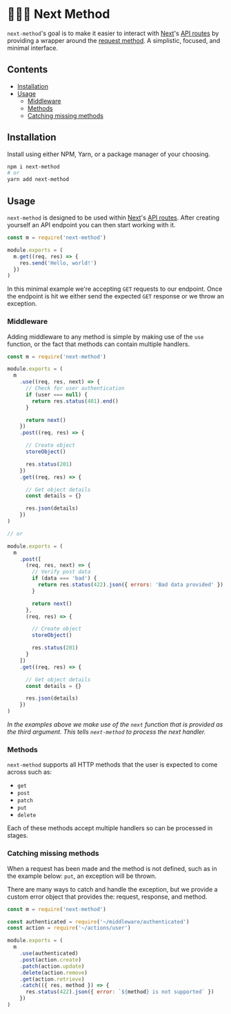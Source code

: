 # 🕵🏻‍♂️ Next Method

`next-method`'s goal is to make it easier to interact with [Next][next]'s [API routes][next-api] by providing a wrapper around the [request method][request-method]. A simplistic, focused, and minimal interface.

## Contents

* [Installation](#installation)
* [Usage](#usage)
  * [Middleware](#middleware)
  * [Methods](#methods)
  * [Catching missing methods](#catching-missing-methods)


## Installation

Install using either NPM, Yarn, or a package manager of your choosing.

```bash
npm i next-method
# or
yarn add next-method
```

## Usage

`next-method` is designed to be used within [Next][next]'s [API routes][next-api]. After creating yourself an API endpoint you can then start working with it.

```js
const m = require('next-method')

module.exports = (
  m.get((req, res) => {
    res.send('Hello, world!')
  })
)
```

In this minimal example we're accepting `GET` requests to our endpoint. Once the endpoint is hit we either send the expected `GET` response or we throw an exception.

### Middleware

Adding middleware to any method is simple by making use of the `use` function, or the fact that methods can contain multiple handlers.

```js
const m = require('next-method')

module.exports = (
  m
    .use((req, res, next) => {
      // Check for user authentication
      if (user === null) {
        return res.status(401).end()
      }

      return next()
    })
    .post((req, res) => {

      // Create object
      storeObject()

      res.status(201)
    })
    .get((req, res) => {

      // Get object details
      const details = {}

      res.json(details)
    })
)

// or

module.exports = (
  m
    .post([
      (req, res, next) => {
        // Verify post data
        if (data === 'bad') {
          return res.status(422).json({ errors: 'Bad data provided' })
        }

        return next()
      },
      (req, res) => {

        // Create object
        storeObject()

        res.status(201)
      }
    ])
    .get((req, res) => {

      // Get object details
      const details = {}

      res.json(details)
    })
)
```

_In the examples above we make use of the `next` function that is provided as the third argument. This tells `next-method` to process the next handler._

### Methods

`next-method` supports all HTTP methods that the user is expected to come across such as:

* `get`
* `post`
* `patch`
* `put`
* `delete`

Each of these methods accept multiple handlers so can be processed in stages.

### Catching missing methods

When a request has been made and the method is not defined, such as in the example below: `put`, an exception will be thrown.

There are many ways to catch and handle the exception, but we provide a custom error object that provides the: request, response, and method.

```js
const m = require('next-method')

const authenticated = require('~/middleware/authenticated')
const action = require('~/actions/user')

module.exports = (
  m
    .use(authenticated)
    .post(action.create)
    .patch(action.update)
    .delete(action.remove)
    .get(action.retrieve)
    .catch(({ res, method }) => {
      res.status(422).json({ error: `${method} is not supported` })
    })
)
```

[next]: https://nextjs.org
[next-api]: https://nextjs.org/docs/api-routes/introduction
[request-method]: https://nodejs.org/api/http.html#http_request_method
